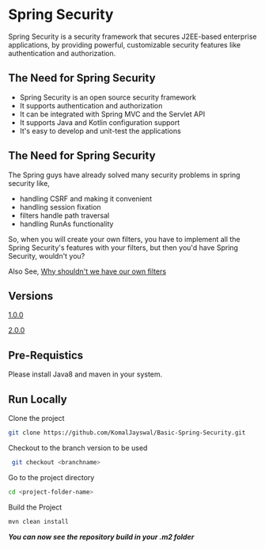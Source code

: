 # Spring Security
Spring Security is a security framework that secures J2EE-based enterprise applications, by providing powerful, customizable security features like authentication and authorization.

## The Need for Spring Security

* Spring Security is an open source security framework
* It supports authentication and authorization
* It can be integrated with Spring MVC and the Servlet API
* It supports Java and Kotlin configuration support
* It's easy to develop and unit-test the applications

## The Need for Spring Security

The Spring guys have already solved many security problems in spring security like,

* handling CSRF and making it convenient
* handling session fixation
* filters handle path traversal 
* handling RunAs functionality

So, when you will create your own filters, you have to implement all the Spring Security's features with your filters, but then you'd have Spring Security, wouldn't you?

Also See, [Why shouldn't we have our own filters](https://security.stackexchange.com/questions/18197/why-shouldnt-we-roll-our-own)

## Versions

[1.0.0](https://github.com/KomalJayswal/Basic-Spring-Security/tree/version_1.0.0)

[2.0.0](https://github.com/KomalJayswal/Basic-Spring-Security/tree/version_2.0.0)

## Pre-Requistics

Please install Java8 and maven in your system.

## Run Locally

Clone the project

```bash
git clone https://github.com/KomalJayswal/Basic-Spring-Security.git
```

Checkout to the branch version to be used

```bash
 git checkout <branchname> 
```

Go to the project directory

```bash
cd <project-folder-name>
```

Build the Project

```bash
mvn clean install
```
**_You can now see the repository build in your .m2 folder_**